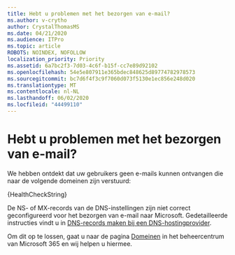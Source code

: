 ```yaml
---
title: Hebt u problemen met het bezorgen van e-mail?
ms.author: v-crytho
author: CrystalThomasMS
ms.date: 04/21/2020
ms.audience: ITPro
ms.topic: article
ROBOTS: NOINDEX, NOFOLLOW
localization_priority: Priority
ms.assetid: 6a7bc2f3-7d03-4c6f-b15f-cc7e89d92102
ms.openlocfilehash: 54e5e807911e365bdec848625d89774782978573
ms.sourcegitcommit: bc7d6f4f3c9f7060d073f5130e1ec856e248d020
ms.translationtype: MT
ms.contentlocale: nl-NL
ms.lasthandoff: 06/02/2020
ms.locfileid: "44499110"
---
```

# <a name="having-email-delivery-issues"></a>Hebt u problemen met het bezorgen van e-mail?

We hebben ontdekt dat uw gebruikers geen e-mails kunnen ontvangen die naar de volgende domeinen zijn verstuurd:
  
{HealthCheckString}
  
De NS- of MX-records van de DNS-instellingen zijn niet correct geconfigureerd voor het bezorgen van e-mail naar Microsoft. Gedetailleerde instructies vindt u in [DNS-records maken bij een DNS-hostingprovider](https://docs.microsoft.com/microsoft-365/admin/get-help-with-domains/create-dns-records-at-any-dns-hosting-provider). 
  
Om dit op te lossen, gaat u naar de pagina [Domeinen](https://admin.microsoft.com/adminportal/home#/Domains) in het beheercentrum van Microsoft 365 en wij helpen u hiermee. 


